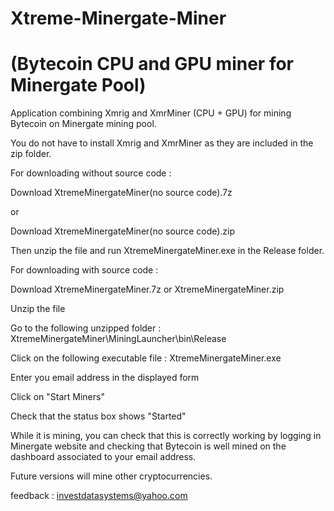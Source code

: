# Xtreme-Minergate-Miner 
# (Bytecoin CPU and GPU miner for Minergate Pool)
Application combining Xmrig and XmrMiner (CPU + GPU) for mining Bytecoin on Minergate mining pool.

You do not have to install Xmrig and XmrMiner as they are included in the zip folder.


For downloading without source code :

Download XtremeMinergateMiner(no source code).7z 

or

Download XtremeMinergateMiner(no source code).zip

Then unzip the file and run XtremeMinergateMiner.exe in the Release folder.


For downloading with source code :

Download XtremeMinergateMiner.7z or XtremeMinergateMiner.zip

Unzip the file

Go to the following unzipped folder :  XtremeMinergateMiner\MiningLauncher\bin\Release

Click on the following executable file : XtremeMinergateMiner.exe

Enter you email address in the displayed form

Click on "Start Miners"

Check that the status box shows "Started"



While it is mining, you can check that this is correctly working by logging in Minergate website and checking that Bytecoin is well mined on the dashboard associated to your email address.


Future versions will mine other cryptocurrencies.

feedback : investdatasystems@yahoo.com

